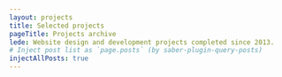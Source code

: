 ```yaml
---
layout: projects
title: Selected projects 
pageTitle: Projects archive
lede: Website design and development projects completed since 2013.
# Inject post list as `page.posts` (by saber-plugin-query-posts)
injectAllPosts: true
---
```

